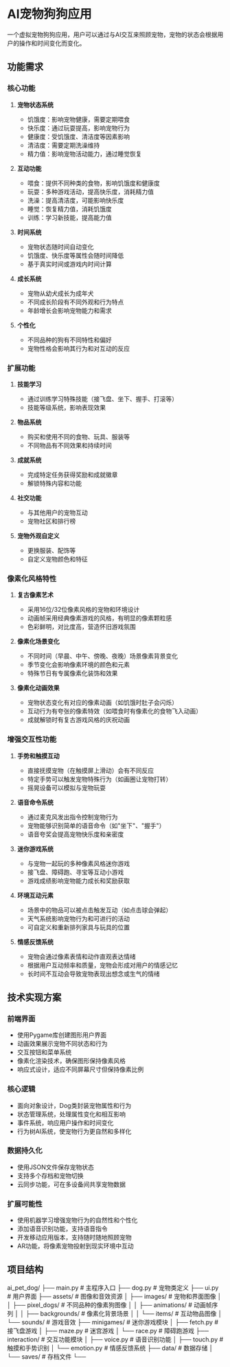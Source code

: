 # AI宠物狗狗应用

一个虚拟宠物狗狗应用，用户可以通过与AI交互来照顾宠物，宠物的状态会根据用户的操作和时间变化而变化。

## 功能需求

### 核心功能
1. **宠物状态系统**
   - 饥饿度：影响宠物健康，需要定期喂食
   - 快乐度：通过玩耍提高，影响宠物行为
   - 健康度：受饥饿度、清洁度等因素影响
   - 清洁度：需要定期洗澡维持
   - 精力值：影响宠物活动能力，通过睡觉恢复

2. **互动功能**
   - 喂食：提供不同种类的食物，影响饥饿度和健康度
   - 玩耍：多种游戏活动，提高快乐度，消耗精力值
   - 洗澡：提高清洁度，可能影响快乐度
   - 睡觉：恢复精力值，消耗饥饿度
   - 训练：学习新技能，提高能力值

3. **时间系统**
   - 宠物状态随时间自动变化
   - 饥饿度、快乐度等属性会随时间降低
   - 基于真实时间或游戏内时间计算

4. **成长系统**
   - 宠物从幼犬成长为成年犬
   - 不同成长阶段有不同外观和行为特点
   - 年龄增长会影响宠物能力和需求

5. **个性化**
   - 不同品种的狗有不同特性和偏好
   - 宠物性格会影响其行为和对互动的反应

### 扩展功能
1. **技能学习**
   - 通过训练学习特殊技能（接飞盘、坐下、握手、打滚等）
   - 技能等级系统，影响表现效果

2. **物品系统**
   - 购买和使用不同的食物、玩具、服装等
   - 不同物品有不同效果和持续时间

3. **成就系统**
   - 完成特定任务获得奖励和成就徽章
   - 解锁特殊内容和功能

4. **社交功能**
   - 与其他用户的宠物互动
   - 宠物社区和排行榜

5. **宠物外观自定义**
   - 更换服装、配饰等
   - 自定义宠物颜色和特征

### 像素化风格特性
1. **复古像素艺术**
   - 采用16位/32位像素风格的宠物和环境设计
   - 动画帧采用经典像素游戏的风格，有明显的像素颗粒感
   - 色彩鲜明，对比度高，营造怀旧游戏氛围

2. **像素化场景变化**
   - 不同时间（早晨、中午、傍晚、夜晚）场景像素背景变化
   - 季节变化会影响像素环境的颜色和元素
   - 特殊节日有专属像素化装饰和效果

3. **像素化动画效果**
   - 宠物状态变化有对应的像素动画（如饥饿时肚子会闪烁）
   - 互动行为有夸张的像素特效（如喂食时有像素化的食物飞入动画）
   - 成就解锁时有复古游戏风格的庆祝动画

### 增强交互性功能
1. **手势和触摸互动**
   - 直接抚摸宠物（在触摸屏上滑动）会有不同反应
   - 特定手势可以触发宠物特殊行为（如画圈让宠物打转）
   - 摇晃设备可以模拟与宠物玩耍

2. **语音命令系统**
   - 通过麦克风发出指令控制宠物行为
   - 宠物能够识别简单的语音命令（如"坐下"、"握手"）
   - 语音夸奖会提高宠物快乐度和亲密度

3. **迷你游戏系统**
   - 与宠物一起玩的多种像素风格迷你游戏
   - 接飞盘、障碍跑、寻宝等互动小游戏
   - 游戏成绩影响宠物能力成长和奖励获取

4. **环境互动元素**
   - 场景中的物品可以被点击触发互动（如点击球会弹起）
   - 天气系统影响宠物行为和可进行的活动
   - 可自定义和重新排列家具与玩具的位置

5. **情感反馈系统**
   - 宠物会通过像素表情和动作直观表达情绪
   - 根据用户互动频率和质量，宠物会形成对用户的情感记忆
   - 长时间不互动会导致宠物表现出想念或生气的情绪

## 技术实现方案

### 前端界面
- 使用Pygame库创建图形用户界面
- 动画效果展示宠物不同状态和行为
- 交互按钮和菜单系统
- 像素化渲染技术，确保图形保持像素风格
- 响应式设计，适应不同屏幕尺寸但保持像素比例

### 核心逻辑
- 面向对象设计，Dog类封装宠物属性和行为
- 状态管理系统，处理属性变化和相互影响
- 事件系统，响应用户操作和时间变化
- 行为树AI系统，使宠物行为更自然和多样化

### 数据持久化
- 使用JSON文件保存宠物状态
- 支持多个存档和宠物切换
- 云同步功能，可在多设备间共享宠物数据

### 扩展可能性
- 使用机器学习增强宠物行为的自然性和个性化
- 添加语音识别功能，支持语音指令
- 开发移动应用版本，支持随时随地照顾宠物
- AR功能，将像素宠物投射到现实环境中互动

## 项目结构
ai_pet_dog/
├── main.py          # 主程序入口
├── dog.py           # 宠物类定义
├── ui.py            # 用户界面
├── assets/          # 图像和音效资源
│   ├── images/      # 宠物和界面图像
│   │   ├── pixel_dogs/    # 不同品种的像素狗图像
│   │   ├── animations/    # 动画帧序列
│   │   ├── backgrounds/   # 像素化背景场景
│   │   └── items/         # 互动物品图像
│   └── sounds/      # 游戏音效
├── minigames/       # 迷你游戏模块
│   ├── fetch.py     # 接飞盘游戏
│   ├── maze.py      # 迷宫游戏
│   └── race.py      # 障碍跑游戏
├── interaction/     # 交互功能模块
│   ├── voice.py     # 语音识别功能
│   ├── touch.py     # 触摸和手势识别
│   └── emotion.py   # 情感反馈系统
├── data/            # 数据存储
│   └── saves/       # 存档文件
└──
